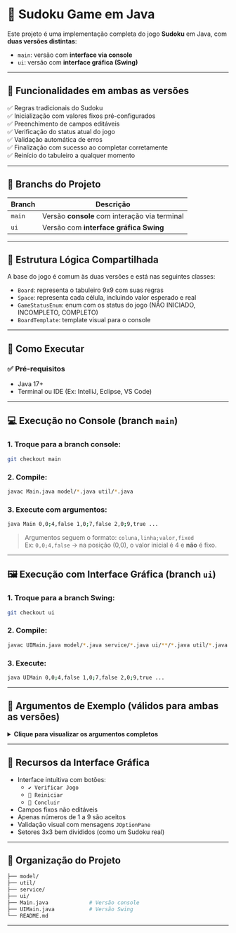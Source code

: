 # 🧩 Sudoku Game em Java

Este projeto é uma implementação completa do jogo **Sudoku** em Java, com **duas versões distintas**:

- `main`: versão com **interface via console**
- `ui`: versão com **interface gráfica (Swing)**

---

## 📌 Funcionalidades em ambas as versões

✅ Regras tradicionais do Sudoku  
✅ Inicialização com valores fixos pré-configurados  
✅ Preenchimento de campos editáveis  
✅ Verificação do status atual do jogo  
✅ Validação automática de erros  
✅ Finalização com sucesso ao completar corretamente  
✅ Reinício do tabuleiro a qualquer momento

---

## 🔀 Branchs do Projeto

| Branch | Descrição |
|--------|-----------|
| `main` | Versão **console** com interação via terminal |
| `ui`   | Versão com **interface gráfica Swing** |

---

## 🧠 Estrutura Lógica Compartilhada

A base do jogo é comum às duas versões e está nas seguintes classes:

- `Board`: representa o tabuleiro 9x9 com suas regras
- `Space`: representa cada célula, incluindo valor esperado e real
- `GameStatusEnum`: enum com os status do jogo (NÃO INICIADO, INCOMPLETO, COMPLETO)
- `BoardTemplate`: template visual para o console

---

## 🚀 Como Executar

### ✅ Pré-requisitos

- Java 17+
- Terminal ou IDE (Ex: IntelliJ, Eclipse, VS Code)

---

## 💻 Execução no Console (branch `main`)

### 1. Troque para a branch console:

```bash
git checkout main
```

### 2. Compile:

```bash
javac Main.java model/*.java util/*.java
```

### 3. Execute com argumentos:

```bash
java Main 0,0;4,false 1,0;7,false 2,0;9,true ...
```

> Argumentos seguem o formato: `coluna,linha;valor,fixed`  
> Ex: `0,0;4,false` → na posição (0,0), o valor inicial é 4 e **não** é fixo.

---

## 🖼️ Execução com Interface Gráfica (branch `ui`)

### 1. Troque para a branch Swing:

```bash
git checkout ui
```

### 2. Compile:

```bash
javac UIMain.java model/*.java service/*.java ui/**/*.java util/*.java
```

### 3. Execute:

```bash
java UIMain 0,0;4,false 1,0;7,false 2,0;9,true ...
```

---

## 🧪 Argumentos de Exemplo (válidos para ambas as versões)

<details>
<summary><strong>Clique para visualizar os argumentos completos</strong></summary>

```
0,0;4,false 1,0;7,false 2,0;9,true 3,0;5,false 4,0;8,true 5,0;6,true 6,0;2,true 7,0;3,false 8,0;1,false
0,1;1,false 1,1;3,true 2,1;5,false 3,1;4,false 4,1;7,true 5,1;2,false 6,1;8,false 7,1;9,true 8,1;6,true
0,2;2,false 1,2;6,true 2,2;8,false 3,2;9,false 4,2;1,true 5,2;3,false 6,2;7,false 7,2;4,false 8,2;5,true
0,3;5,true 1,3;1,false 2,3;3,true 3,3;7,false 4,3;6,false 5,3;4,false 6,3;9,false 7,3;8,true 8,3;2,false
0,4;8,false 1,4;9,true 2,4;7,false 3,4;1,true 4,4;2,true 5,4;5,true 6,4;3,false 7,4;6,true 8,4;4,false
0,5;6,false 1,5;4,true 2,5;2,false 3,5;3,false 4,5;9,false 5,5;8,false 6,5;1,true 7,5;5,false 8,5;7,true
0,6;7,true 1,6;5,false 2,6;4,false 3,6;2,false 4,6;3,true 5,6;9,false 6,6;6,false 7,6;1,true 8,6;8,false
0,7;9,true 1,7;8,true 2,7;1,false 3,7;6,false 4,7;4,true 5,7;7,false 6,7;5,false 7,7;2,true 8,7;3,false
0,8;3,false 1,8;2,false 2,8;6,true 3,8;8,true 4,8;5,true 5,8;1,false 6,8;4,true 7,8;7,false 8,8;9,false
```

</details>

---

## 🎨 Recursos da Interface Gráfica

- Interface intuitiva com botões:
  - `✔ Verificar Jogo`
  - `🔁 Reiniciar`
  - `🏁 Concluir`
- Campos fixos não editáveis
- Apenas números de 1 a 9 são aceitos
- Validação visual com mensagens `JOptionPane`
- Setores 3x3 bem divididos (como um Sudoku real)

---

## 📁 Organização do Projeto

```bash
├── model/
├── util/
├── service/
├── ui/
├── Main.java             # Versão console
├── UIMain.java           # Versão Swing
└── README.md
```

---